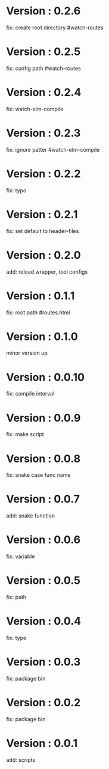 # Version : 0.2.6

fix: create root directory #watch-routes

# Version : 0.2.5

fix: config path #watch-routes

# Version : 0.2.4

fix: watch-elm-compile

# Version : 0.2.3

fix: ignore patter #watch-elm-compile

# Version : 0.2.2

fix: typo

# Version : 0.2.1

fix: set default to header-files

# Version : 0.2.0

add: reload wrapper, tool configs

# Version : 0.1.1

fix: root path #routes.html

# Version : 0.1.0

minor version up

# Version : 0.0.10

fix: compile interval

# Version : 0.0.9

fix: make script

# Version : 0.0.8

fix: snake case func name

# Version : 0.0.7

add: snake function

# Version : 0.0.6

fix: variable

# Version : 0.0.5

fix: path

# Version : 0.0.4

fix: type

# Version : 0.0.3

fix: package bin

# Version : 0.0.2

fix: package bin

# Version : 0.0.1

add: scripts


